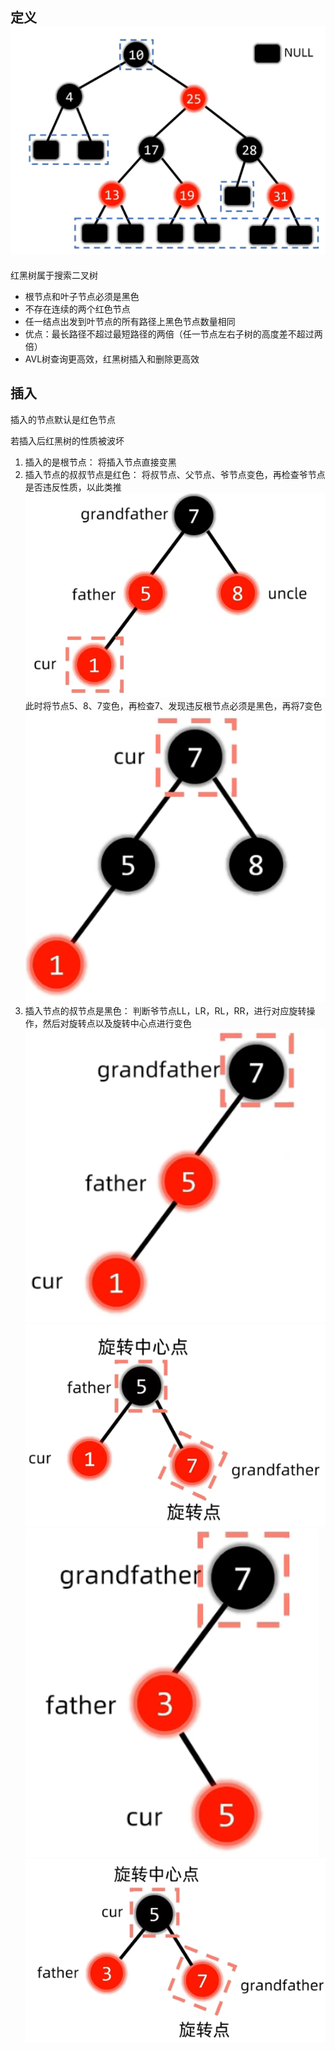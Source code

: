 ## 定义![输入图片说明](/imgs/2025-02-25/MIqGRKa0bdLI99uF.png)
红黑树属于搜索二叉树

 - 根节点和叶子节点必须是黑色
 - 不存在连续的两个红色节点
 - 任一结点出发到叶节点的所有路径上黑色节点数量相同
 - 优点：最长路径不超过最短路径的两倍（任一节点左右子树的高度差不超过两倍）
 - AVL树查询更高效，红黑树插入和删除更高效

## 插入
插入的节点默认是红色节点

若插入后红黑树的性质被波坏

 1. 插入的是根节点：
 将插入节点直接变黑
 2. 插入节点的叔叔节点是红色：
 将叔节点、父节点、爷节点变色，再检查爷节点是否违反性质，以此类推![输入图片说明](/imgs/2025-02-25/fmp62NmVNZljlbRD.png)
此时将节点5、8、7变色，再检查7、发现违反根节点必须是黑色，再将7变色
![输入图片说明](/imgs/2025-02-25/ZAXsRr0Dcx2pYfms.png)
 3. 插入节点的叔节点是黑色：
 判断爷节点LL，LR，RL，RR，进行对应旋转操作，然后对旋转点以及旋转中心点进行变色![输入图片说明](/imgs/2025-02-25/L4a9CUHtikozS9Nw.png)![输入图片说明](/imgs/2025-02-25/m3ijLobt6puuQBxX.png)![输入图片说明](/imgs/2025-02-25/B0EblqkDHOLLrb3B.png)![输入图片说明](/imgs/2025-02-25/W3o8gVSdJ41KgAZt.png)

<!--stackedit_data:
eyJoaXN0b3J5IjpbMTI4MzUzNTcwNywtMTkzNjQxMzYwXX0=
-->